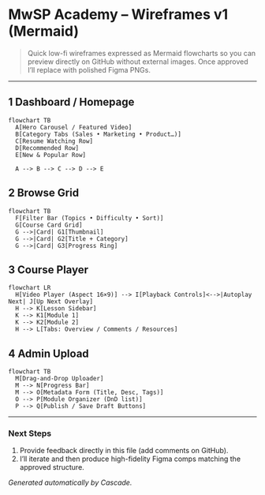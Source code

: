 # MwSP Academy – Wireframes v1 (Mermaid)

> Quick low-fi wireframes expressed as Mermaid flowcharts so you can preview directly on GitHub without external images. Once approved I’ll replace with polished Figma PNGs.

---

## 1  Dashboard / Homepage
```mermaid
flowchart TB
  A[Hero Carousel / Featured Video]
  B[Category Tabs (Sales • Marketing • Product…)]
  C[Resume Watching Row]
  D[Recommended Row]
  E[New & Popular Row]

  A --> B --> C --> D --> E
```

## 2  Browse Grid
```mermaid
flowchart TB
  F[Filter Bar (Topics • Difficulty • Sort)]
  G[Course Card Grid]
  G -->|Card| G1[Thumbnail]
  G -->|Card| G2[Title + Category]
  G -->|Card| G3[Progress Ring]
```

## 3  Course Player
```mermaid
flowchart LR
  H[Video Player (Aspect 16×9)] --> I[Playback Controls]<-->|Autoplay Next| J[Up Next Overlay]
  H --> K[Lesson Sidebar]
  K --> K1[Module 1]
  K --> K2[Module 2]
  H --> L[Tabs: Overview / Comments / Resources]
```

## 4  Admin Upload
```mermaid
flowchart TB
  M[Drag-and-Drop Uploader]
  M --> N[Progress Bar]
  M --> O[Metadata Form (Title, Desc, Tags)]
  O --> P[Module Organizer (DnD list)]
  P --> Q[Publish / Save Draft Buttons]
```

---

### Next Steps
1. Provide feedback directly in this file (add comments on GitHub).  
2. I’ll iterate and then produce high-fidelity Figma comps matching the approved structure.

*Generated automatically by Cascade.*
